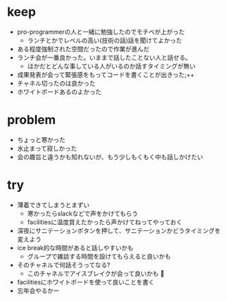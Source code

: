 # keep

- pro-programmerの人と一緒に勉強したのでモチベが上がった
  - ランチとかでレベルの高い(技術の話)話を聞けてよかった
- ある程度強制された空間だったので作業が進んだ
- ランチ会が一番良かった。いままで話したことない人と話せる。
  - ほかだとどんな事している人がいるのか話すタイミングが無い
- 成果発表が会って緊張感をもってコードを書くことが出きった;++
- チャネル切ったのは良かった
- ホワイトボードあるのよかった

# problem

- ちょっと寒かった
- 水止まって寂しかった
- 会の趣旨と違うかも知れないが、もう少しもくもく中も話しかけたい

# try

- 薄着できてしまうとまずい
  - 寒かったらslackなどで声をかけてもらう
  - facilitiesに温度買えたかったら声かけてねってやっておく
- 深夜にサニテーションボタンを押して、サニテーションかどうタイミングを変えよう
- ice break的な時間があると話しやすいかも
  - グループで雑談する時間を設けてもらえると良いかも
- そのチャネルで何話そうってなる?
  - このチャネルでアイスブレイクが会って良いかも :thinking:
- facilitiesにホワイトボードを使って良いことを書く
- 忘年会やるかー




